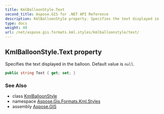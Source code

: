 ```yaml
---
title: KmlBalloonStyle.Text
second_title: Aspose.GIS for .NET API Reference
description: KmlBalloonStyle property. Specifies the text displayed in the balloon. Default value is null
type: docs
weight: 40
url: /net/aspose.gis.formats.kml.styles/kmlballoonstyle/text/
---
```

## KmlBalloonStyle.Text property

Specifies the text displayed in the balloon. Default value is `null`.

```csharp
public string Text { get; set; }
```

### See Also

* class [KmlBalloonStyle](../)
* namespace [Aspose.Gis.Formats.Kml.Styles](../../kmlballoonstyle/)
* assembly [Aspose.GIS](../../../)


